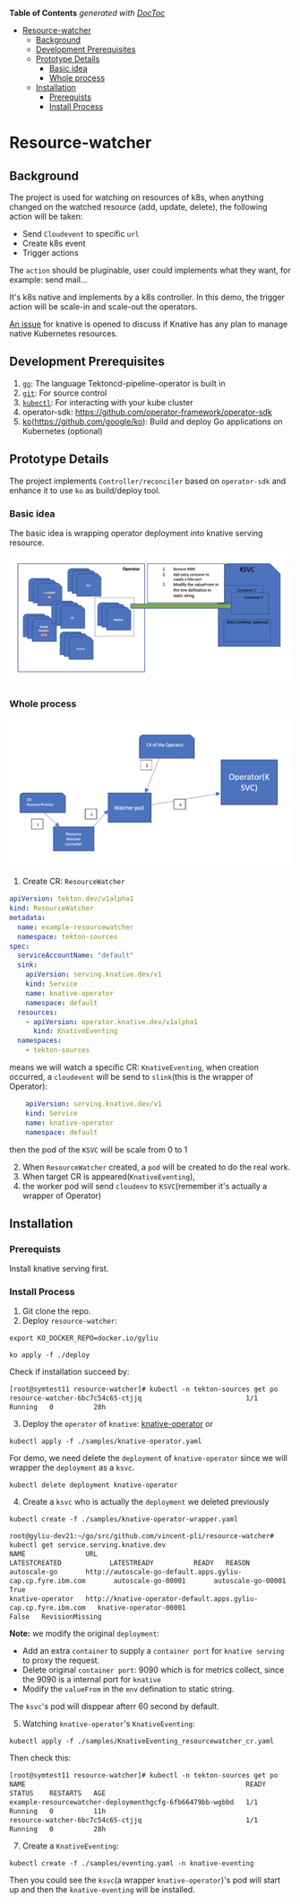 <!-- START doctoc generated TOC please keep comment here to allow auto update -->
<!-- DON'T EDIT THIS SECTION, INSTEAD RE-RUN doctoc TO UPDATE -->
**Table of Contents**  *generated with [DocToc](https://github.com/thlorenz/doctoc)*

- [Resource-watcher](#resource-watcher)
  - [Background](#background)
  - [Development Prerequisites](#development-prerequisites)
  - [Prototype Details](#prototype-details)
    - [Basic idea](#basic-idea)
    - [Whole process](#whole-process)
  - [Installation](#installation)
    - [Prerequists](#prerequists)
    - [Install Process](#install-process)

<!-- END doctoc generated TOC please keep comment here to allow auto update -->

# Resource-watcher

## Background

The project is used for watching on resources of k8s, when anything changed on the watched resource (add, update, delete), the following action will be taken:
- Send `Cloudevent` to specific `url`
- Create k8s event
- Trigger actions

The `action` should be pluginable, user could implements what they want, for example: send mail...

It's k8s native and implements by a k8s controller. In this demo, the trigger action will be scale-in and scale-out the operators.

[An issue](https://github.com/knative/serving/issues/11423) for knative is opened to discuss if Knative has any plan to manage native Kubernetes resources.

## Development Prerequisites
1. [`go`](https://golang.org/doc/install): The language Tektoncd-pipeline-operator is
   built in
1. [`git`](https://help.github.com/articles/set-up-git/): For source control
1. [`kubectl`](https://kubernetes.io/docs/tasks/tools/install-kubectl/): For
   interacting with your kube cluster
1. operator-sdk: https://github.com/operator-framework/operator-sdk
1. [ko](Option)(https://github.com/google/ko): Build and deploy Go applications on Kubernetes (optional)

## Prototype Details
The project implements `Controller/reconciler` based on `operator-sdk` and enhance it to use `ko` as build/deploy tool.

### Basic idea
The basic idea is wrapping operator deployment into knative serving resource.

![wrapper typical operator to KSVC](./images/wrapper_operator.png "wrapper")

### Whole process
![wrapper typical operator to KSVC](./images/process.png "wrapper")
1. Create CR: `ResourceWatcher`
```yaml
apiVersion: tekton.dev/v1alpha1
kind: ResourceWatcher
metadata:
  name: example-resourcewatcher
  namespace: tekton-sources
spec:
  serviceAccountName: "default"
  sink:
    apiVersion: serving.knative.dev/v1
    kind: Service
    name: knative-operator
    namespace: default
  resources:
    - apiVersion: operator.knative.dev/v1alpha1
      kind: KnativeEventing
  namespaces:
    - tekton-sources
```
means we will watch a specific CR: `KnativeEventing`, when creation occurred, a `cloudevent` will be send to `slink`(this is the wrapper of Operator):
```yaml
    apiVersion: serving.knative.dev/v1
    kind: Service
    name: knative-operator
    namespace: default
```
then the pod of the `KSVC` will be scale from 0 to 1

2. When `ResourceWatcher` created, a `pod` will be created to do the real work.
3. When target CR is appeared(`KnativeEventing`), 
4. the worker pod will send `cloudenv` to `KSVC`(remember it's actually a wrapper of Operator)
## Installation

### Prerequists
Install knative serving first.

### Install Process
1. Git clone the repo.
2. Deploy `resource-watcher`:

```console
export KO_DOCKER_REPO=docker.io/gyliu
```

```console
ko apply -f ./deploy
```

Check if installation succeed by:
```console
[root@symtest11 resource-watcher]# kubectl -n tekton-sources get po
resource-watcher-6bc7c54c65-ctjjq                          1/1     Running   0          28h
```

3. Deploy the `operator` of `knative`: [knative-operator](https://github.com/knative/operator)
   or

```console
kubectl apply -f ./samples/knative-operator.yaml
```

For demo, we need delete the `deployment` of `knative-operator` since we will wrapper the `deployment` as a `ksvc`.

```console
kubectl delete deployment knative-operator
```


4. Create a `ksvc` who is actually the `deployment` we deleted previously

```console
kubectl create -f ./samples/knative-operator-wrapper.yaml
```

```console
root@gyliu-dev21:~/go/src/github.com/vincent-pli/resource-watcher# kubectl get service.serving.knative.dev
NAME               URL                                                              LATESTCREATED            LATESTREADY          READY   REASON
autoscale-go       http://autoscale-go-default.apps.gyliu-cap.cp.fyre.ibm.com       autoscale-go-00001       autoscale-go-00001   True
knative-operator   http://knative-operator-default.apps.gyliu-cap.cp.fyre.ibm.com   knative-operator-00001                        False   RevisionMissing
```

**Note:** we modify the original `deployment`:
- Add an extra `container` to supply a `container port` for `knative serving` to proxy the request.
- Delete original `container port`: 9090 which is for metrics collect, since the 9090 is a internal port  for `knative`
- Modify the `valueFrom` in the `env` defination to static string.

The `ksvc`'s pod will disppear afterr 60 second by default.

5. Watching `knative-operator`'s `KnativeEventing`: 

```console
kubectl apply -f ./samples/KnativeEventing_resourcewatcher_cr.yaml
```

Then check this:
```console
[root@symtest11 resource-watcher]# kubectl -n tekton-sources get po
NAME                                                       READY   STATUS    RESTARTS   AGE
example-resourcewatcher-deploymenthgcfg-6fb66479bb-wgbbd   1/1     Running   0          11h
resource-watcher-6bc7c54c65-ctjjq                          1/1     Running   0          28h
   ```
7. Create a `KnativeEventing`:

```console
kubectl create -f ./samples/eventing.yaml -n knative-eventing
```

Then you could see the `ksvc`(a wrapper `knative-operator`)'s pod will start up and then the `knative-eventing` will be installed.
